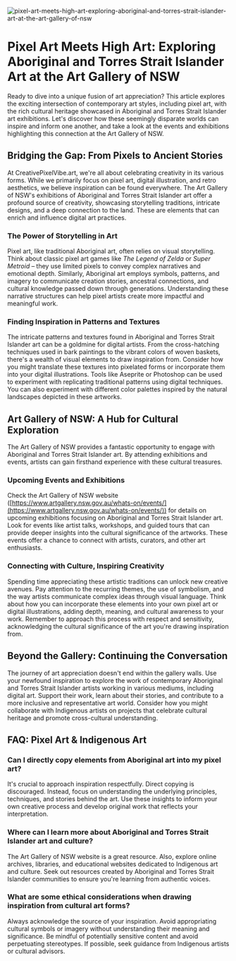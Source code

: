 ![pixel-art-meets-high-art-exploring-aboriginal-and-torres-strait-islander-art-at-the-art-gallery-of-nsw](https://images.pexels.com/photos/4348401/pexels-photo-4348401.jpeg?auto=compress&cs=tinysrgb&fit=crop&h=627&w=1200)

# Pixel Art Meets High Art: Exploring Aboriginal and Torres Strait Islander Art at the Art Gallery of NSW

Ready to dive into a unique fusion of art appreciation? This article explores the exciting intersection of contemporary art styles, including pixel art, with the rich cultural heritage showcased in Aboriginal and Torres Strait Islander art exhibitions. Let's discover how these seemingly disparate worlds can inspire and inform one another, and take a look at the events and exhibitions highlighting this connection at the Art Gallery of NSW.

## Bridging the Gap: From Pixels to Ancient Stories

At CreativePixelVibe.art, we're all about celebrating creativity in its various forms. While we primarily focus on pixel art, digital illustration, and retro aesthetics, we believe inspiration can be found everywhere. The Art Gallery of NSW's exhibitions of Aboriginal and Torres Strait Islander art offer a profound source of creativity, showcasing storytelling traditions, intricate designs, and a deep connection to the land. These are elements that can enrich and influence digital art practices.

### The Power of Storytelling in Art

Pixel art, like traditional Aboriginal art, often relies on visual storytelling. Think about classic pixel art games like *The Legend of Zelda* or *Super Metroid* – they use limited pixels to convey complex narratives and emotional depth. Similarly, Aboriginal art employs symbols, patterns, and imagery to communicate creation stories, ancestral connections, and cultural knowledge passed down through generations. Understanding these narrative structures can help pixel artists create more impactful and meaningful work.

### Finding Inspiration in Patterns and Textures

The intricate patterns and textures found in Aboriginal and Torres Strait Islander art can be a goldmine for digital artists. From the cross-hatching techniques used in bark paintings to the vibrant colors of woven baskets, there's a wealth of visual elements to draw inspiration from. Consider how you might translate these textures into pixelated forms or incorporate them into your digital illustrations. Tools like Aseprite or Photoshop can be used to experiment with replicating traditional patterns using digital techniques. You can also experiment with different color palettes inspired by the natural landscapes depicted in these artworks.

## Art Gallery of NSW: A Hub for Cultural Exploration

The Art Gallery of NSW provides a fantastic opportunity to engage with Aboriginal and Torres Strait Islander art. By attending exhibitions and events, artists can gain firsthand experience with these cultural treasures. 

### Upcoming Events and Exhibitions

Check the Art Gallery of NSW website ([https://www.artgallery.nsw.gov.au/whats-on/events/](https://www.artgallery.nsw.gov.au/whats-on/events/)) for details on upcoming exhibitions focusing on Aboriginal and Torres Strait Islander art. Look for events like artist talks, workshops, and guided tours that can provide deeper insights into the cultural significance of the artworks. These events offer a chance to connect with artists, curators, and other art enthusiasts.

### Connecting with Culture, Inspiring Creativity

Spending time appreciating these artistic traditions can unlock new creative avenues. Pay attention to the recurring themes, the use of symbolism, and the way artists communicate complex ideas through visual language. Think about how you can incorporate these elements into your own pixel art or digital illustrations, adding depth, meaning, and cultural awareness to your work. Remember to approach this process with respect and sensitivity, acknowledging the cultural significance of the art you're drawing inspiration from.

## Beyond the Gallery: Continuing the Conversation

The journey of art appreciation doesn't end within the gallery walls. Use your newfound inspiration to explore the work of contemporary Aboriginal and Torres Strait Islander artists working in various mediums, including digital art. Support their work, learn about their stories, and contribute to a more inclusive and representative art world. Consider how you might collaborate with Indigenous artists on projects that celebrate cultural heritage and promote cross-cultural understanding.

## FAQ: Pixel Art & Indigenous Art

### Can I directly copy elements from Aboriginal art into my pixel art?

It's crucial to approach inspiration respectfully. Direct copying is discouraged. Instead, focus on understanding the underlying principles, techniques, and stories behind the art. Use these insights to inform your own creative process and develop original work that reflects your interpretation.

### Where can I learn more about Aboriginal and Torres Strait Islander art and culture?

The Art Gallery of NSW website is a great resource. Also, explore online archives, libraries, and educational websites dedicated to Indigenous art and culture. Seek out resources created by Aboriginal and Torres Strait Islander communities to ensure you're learning from authentic voices.

### What are some ethical considerations when drawing inspiration from cultural art forms?

Always acknowledge the source of your inspiration. Avoid appropriating cultural symbols or imagery without understanding their meaning and significance. Be mindful of potentially sensitive content and avoid perpetuating stereotypes. If possible, seek guidance from Indigenous artists or cultural advisors.
